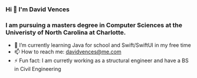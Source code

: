 ### Hi 👋 I'm David Vences
### I am pursuing a masters degree in Computer Sciences at the Univeristy of North Carolina at Charlotte.
<!--**Secnev/Secnev** is a ✨ _special_ ✨ repository because its `README.md` (this file) appears on your GitHub profile.

Here are some ideas to get you started:

- 🔭 I’m currently working on ...
- 🌱 I’m currently learning ...
- 👯 I’m looking to collaborate on ...
- 🤔 I’m looking for help with ...
- 💬 Ask me about ...
- 📫 How to reach me: ...
- 😄 Pronouns: ...
- ⚡ Fun fact: ...
-->
- 🌱 I’m currently learning Java for school and Swift/SwiftUI in my free time
- 📫 How to reach me: davidvences@me.com
- ⚡ Fun fact: I am curretly working as a structural engineer and have a BS in Civil Engineering
